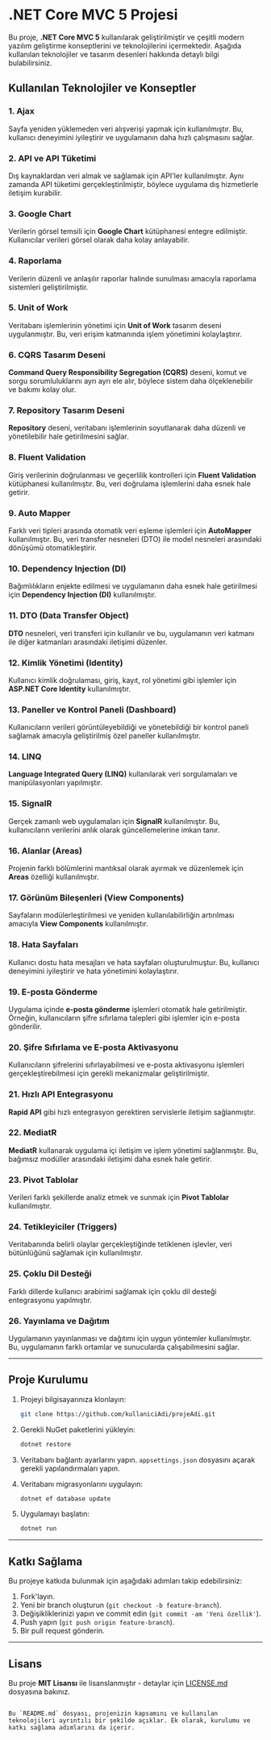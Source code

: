 
# .NET Core MVC 5 Projesi

Bu proje, **.NET Core MVC 5** kullanılarak geliştirilmiştir ve çeşitli modern yazılım geliştirme konseptlerini ve teknolojilerini içermektedir. Aşağıda kullanılan teknolojiler ve tasarım desenleri hakkında detaylı bilgi bulabilirsiniz.

## Kullanılan Teknolojiler ve Konseptler

### 1. **Ajax**
   Sayfa yeniden yüklemeden veri alışverişi yapmak için kullanılmıştır. Bu, kullanıcı deneyimini iyileştirir ve uygulamanın daha hızlı çalışmasını sağlar.

### 2. **API ve API Tüketimi**
   Dış kaynaklardan veri almak ve sağlamak için API'ler kullanılmıştır. Aynı zamanda API tüketimi gerçekleştirilmiştir, böylece uygulama dış hizmetlerle iletişim kurabilir.

### 3. **Google Chart**
   Verilerin görsel temsili için **Google Chart** kütüphanesi entegre edilmiştir. Kullanıcılar verileri görsel olarak daha kolay anlayabilir.

### 4. **Raporlama**
   Verilerin düzenli ve anlaşılır raporlar halinde sunulması amacıyla raporlama sistemleri geliştirilmiştir.

### 5. **Unit of Work**
   Veritabanı işlemlerinin yönetimi için **Unit of Work** tasarım deseni uygulanmıştır. Bu, veri erişim katmanında işlem yönetimini kolaylaştırır.

### 6. **CQRS Tasarım Deseni**
   **Command Query Responsibility Segregation (CQRS)** deseni, komut ve sorgu sorumluluklarını ayrı ayrı ele alır, böylece sistem daha ölçeklenebilir ve bakımı kolay olur.

### 7. **Repository Tasarım Deseni**
   **Repository** deseni, veritabanı işlemlerinin soyutlanarak daha düzenli ve yönetilebilir hale getirilmesini sağlar.

### 8. **Fluent Validation**
   Giriş verilerinin doğrulanması ve geçerlilik kontrolleri için **Fluent Validation** kütüphanesi kullanılmıştır. Bu, veri doğrulama işlemlerini daha esnek hale getirir.

### 9. **Auto Mapper**
   Farklı veri tipleri arasında otomatik veri eşleme işlemleri için **AutoMapper** kullanılmıştır. Bu, veri transfer nesneleri (DTO) ile model nesneleri arasındaki dönüşümü otomatikleştirir.

### 10. **Dependency Injection (DI)**
   Bağımlılıkların enjekte edilmesi ve uygulamanın daha esnek hale getirilmesi için **Dependency Injection (DI)** kullanılmıştır.

### 11. **DTO (Data Transfer Object)**
   **DTO** nesneleri, veri transferi için kullanılır ve bu, uygulamanın veri katmanı ile diğer katmanları arasındaki iletişimi düzenler.

### 12. **Kimlik Yönetimi (Identity)**
   Kullanıcı kimlik doğrulaması, giriş, kayıt, rol yönetimi gibi işlemler için **ASP.NET Core Identity** kullanılmıştır.

### 13. **Paneller ve Kontrol Paneli (Dashboard)**
   Kullanıcıların verileri görüntüleyebildiği ve yönetebildiği bir kontrol paneli sağlamak amacıyla geliştirilmiş özel paneller kullanılmıştır.

### 14. **LINQ**
   **Language Integrated Query (LINQ)** kullanılarak veri sorgulamaları ve manipülasyonları yapılmıştır.

### 15. **SignalR**
   Gerçek zamanlı web uygulamaları için **SignalR** kullanılmıştır. Bu, kullanıcıların verilerini anlık olarak güncellemelerine imkan tanır.

### 16. **Alanlar (Areas)**
   Projenin farklı bölümlerini mantıksal olarak ayırmak ve düzenlemek için **Areas** özelliği kullanılmıştır.

### 17. **Görünüm Bileşenleri (View Components)**
   Sayfaların modülerleştirilmesi ve yeniden kullanılabilirliğin artırılması amacıyla **View Components** kullanılmıştır.

### 18. **Hata Sayfaları**
   Kullanıcı dostu hata mesajları ve hata sayfaları oluşturulmuştur. Bu, kullanıcı deneyimini iyileştirir ve hata yönetimini kolaylaştırır.

### 19. **E-posta Gönderme**
   Uygulama içinde **e-posta gönderme** işlemleri otomatik hale getirilmiştir. Örneğin, kullanıcıların şifre sıfırlama talepleri gibi işlemler için e-posta gönderilir.

### 20. **Şifre Sıfırlama ve E-posta Aktivasyonu**
   Kullanıcıların şifrelerini sıfırlayabilmesi ve e-posta aktivasyonu işlemleri gerçekleştirebilmesi için gerekli mekanizmalar geliştirilmiştir.

### 21. **Hızlı API Entegrasyonu**
   **Rapid API** gibi hızlı entegrasyon gerektiren servislerle iletişim sağlanmıştır.

### 22. **MediatR**
   **MediatR** kullanarak uygulama içi iletişim ve işlem yönetimi sağlanmıştır. Bu, bağımsız modüller arasındaki iletişimi daha esnek hale getirir.

### 23. **Pivot Tablolar**
   Verileri farklı şekillerde analiz etmek ve sunmak için **Pivot Tablolar** kullanılmıştır.

### 24. **Tetikleyiciler (Triggers)**
   Veritabanında belirli olaylar gerçekleştiğinde tetiklenen işlevler, veri bütünlüğünü sağlamak için kullanılmıştır.

### 25. **Çoklu Dil Desteği**
   Farklı dillerde kullanıcı arabirimi sağlamak için çoklu dil desteği entegrasyonu yapılmıştır.

### 26. **Yayınlama ve Dağıtım**
   Uygulamanın yayınlanması ve dağıtımı için uygun yöntemler kullanılmıştır. Bu, uygulamanın farklı ortamlar ve sunucularda çalışabilmesini sağlar.

---

## Proje Kurulumu

1. Projeyi bilgisayarınıza klonlayın:

   ```bash
   git clone https://github.com/kullaniciAdi/projeAdi.git
   ```

2. Gerekli NuGet paketlerini yükleyin:

   ```bash
   dotnet restore
   ```

3. Veritabanı bağlantı ayarlarını yapın. `appsettings.json` dosyasını açarak gerekli yapılandırmaları yapın.

4. Veritabanı migrasyonlarını uygulayın:

   ```bash
   dotnet ef database update
   ```

5. Uygulamayı başlatın:

   ```bash
   dotnet run
   ```

---

## Katkı Sağlama

Bu projeye katkıda bulunmak için aşağıdaki adımları takip edebilirsiniz:

1. Fork'layın.
2. Yeni bir branch oluşturun (`git checkout -b feature-branch`).
3. Değişikliklerinizi yapın ve commit edin (`git commit -am 'Yeni özellik'`).
4. Push yapın (`git push origin feature-branch`).
5. Bir pull request gönderin.

---

## Lisans

Bu proje **MIT Lisansı** ile lisanslanmıştır - detaylar için [LICENSE.md](LICENSE.md) dosyasına bakınız.
```

Bu `README.md` dosyası, projenizin kapsamını ve kullanılan teknolojileri ayrıntılı bir şekilde açıklar. Ek olarak, kurulumu ve katkı sağlama adımlarını da içerir.
